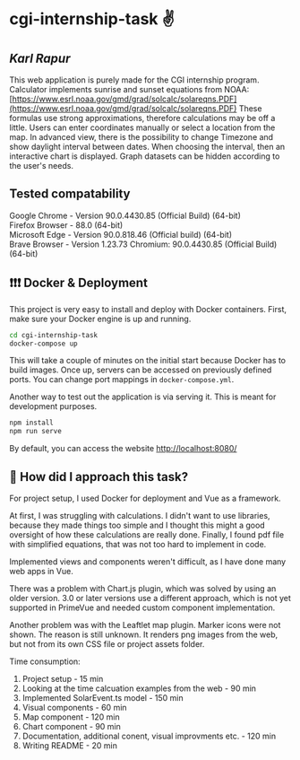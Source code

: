 # cgi-internship-task :v:

## _Karl Rapur_

This web application is purely made for the CGI internship program.
Calculator implements sunrise and sunset equations from NOAA:
[https://www.esrl.noaa.gov/gmd/grad/solcalc/solareqns.PDF](https://www.esrl.noaa.gov/gmd/grad/solcalc/solareqns.PDF)
These formulas use strong approximations, therefore calculations may be off a little.
Users can enter coordinates manually or select a location from the map.
In advanced view, there is the possibility to change Timezone and show daylight interval between dates.
When choosing the interval, then an interactive chart is displayed. Graph datasets can be hidden according to the user's needs.

## Tested compatability

Google Chrome - Version 90.0.4430.85 (Official Build) (64-bit) <br>
Firefox Browser - 88.0 (64-bit)<br>
Microsoft Edge - Version 90.0.818.46 (Official build) (64-bit)<br>
Brave Browser - Version 1.23.73 Chromium: 90.0.4430.85 (Official Build) (64-bit)

## :exclamation::exclamation::exclamation: Docker & Deployment

This project is very easy to install and deploy with Docker containers.
First, make sure your Docker engine is up and running.

```sh
cd cgi-internship-task
docker-compose up
```

This will take a couple of minutes on the initial start because Docker has to build images.
Once up, servers can be accessed on previously defined ports.
You can change port mappings in `docker-compose.yml`.

Another way to test out the application is via serving it. This is meant for development purposes.

```sh
npm install
npm run serve
```

By default, you can access the website [http://localhost:8080/](http://localhost:8080/)

## :blue_book: How did I approach this task?

For project setup, I used Docker for deployment and Vue as a framework.

At first, I was struggling with calculations. I didn't want to use libraries, because they made things too simple
and I thought this might a good oversight of how these calculations are really done. Finally, I found pdf file with
simplified equations, that was not too hard to implement in code.

Implemented views and components weren't difficult, as I have done many web apps in Vue.

There was a problem with Chart.js plugin, which was solved by using an older version. 3.0 or later versions
use a different approach, which is not yet supported in PrimeVue and needed custom component implementation.

Another problem was with the Leaftlet map plugin. Marker icons were not shown. The reason is still unknown.
It renders png images from the web, but not from its own CSS file or project assets folder.

Time consumption:

<ol>
    <li>Project setup - 15 min</li>
    <li>Looking at the time calcuation examples from the web - 90 min</li>
    <li>Implemented SolarEvent.ts model - 150 min</li>
    <li>Visual components - 60 min</li>
    <li>Map component - 120 min</li>
    <li>Chart component - 90 min</li>
    <li>Documentation, additional conent, visual improvments etc. - 120 min</li>
    <li>Writing README - 20 min</li>
</ol>
